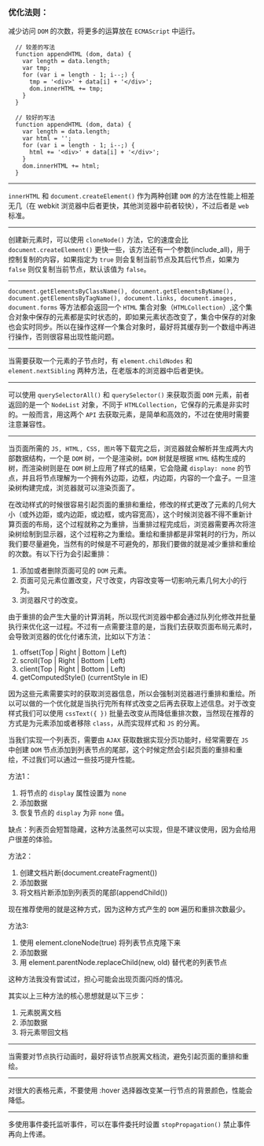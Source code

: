 ### 优化法则：

减少访问 `DOM` 的次数，将更多的运算放在 `ECMAScript` 中运行。

```
  // 较差的写法
  function appendHTML (dom, data) {
    var length = data.length;
    var tmp;
    for (var i = length - 1; i--;) {
      tmp = '<div>' + data[i] + '</div>';
      dom.innerHTML += tmp;
    }
  }

  // 较好的写法
  function appendHTML (dom, data) {
    var length = data.length;
    var html = '';
    for (var i = length - 1; i--;) {
      html += '<div>' + data[i] + '</div>';
    }
    dom.innerHTML += html;
  }
```
---

`innerHTML` 和 `document.createElement()` 作为两种创建 `DOM` 的方法在性能上相差无几（在 webkit 浏览器中后者更快，其他浏览器中前者较快），不过后者是 `web` 标准。

---

创建新元素时，可以使用 `cloneNode()` 方法，它的速度会比 `document.createElement()` 更快一些，该方法还有一个参数(include_all)，用于控制复制的内容，如果指定为 `true` 则会复制当前节点及其后代节点，如果为 `false` 则仅复制当前节点，默认该值为 `false`。

---

`document.getElementsByClassName(), document.getElementsByName(), document.getElementsByTagName(), document.links, document.images, document.forms` 等方法都会返回一个 `HTML` 集合对象（`HTMLCollection`）,这个集合对象中保存的元素都是实时状态的，即如果元素状态改变了，集合中保存的对象也会实时同步。所以在操作这样一个集合对象时，最好将其缓存到一个数组中再进行操作，否则很容易出现性能问题。

---

当需要获取一个元素的子节点时，有 `element.childNodes` 和 `element.nextSibling` 两种方法，在老版本的浏览器中后者更快。

---

可以使用 `querySelectorAll()` 和 `querySelector()` 来获取页面 `DOM` 元素，前者返回的是一个 `NodeList` 对象，不同于 `HTMLCollection`，它保存的元素是非实时的。一般而言，用这两个 `API` 去获取元素，是简单和高效的，不过在使用时需要注意兼容性。

---

当页面所需的 `JS, HTML, CSS, 图片`等下载完之后，浏览器就会解析并生成两大内部数据结构，一个是 `DOM` 树，一个是渲染树。`DOM` 树就是根据 `HTML` 结构生成的树，而渲染树则是在 `DOM` 树上应用了样式的结果，它会隐藏 `display: none` 的节点，并且将节点理解为一个拥有外边距，边框，内边距，内容的一个盒子。一旦渲染树构建完成，浏览器就可以渲染页面了。

在改动样式的时候很容易引起页面的重排和重绘，修改的样式更改了元素的几何大小（或外边距，或内边距，或边框，或内容宽高），这个时候浏览器不得不重新计算页面的布局，这个过程就称之为重排，当重排过程完成后，浏览器需要再次将渲染树绘制到显示器，这个过程称之为重绘。重绘和重排都是非常耗时的行为，所以我们要尽量避免，当然有的时候是不可避免的，那我们要做的就是减少重排和重绘的次数。有以下行为会引起重排：

1. 添加或者删除页面可见的 `DOM` 元素。
2. 页面可见元素位置改变，尺寸改变，内容改变等一切影响元素几何大小的行为。
3. 浏览器尺寸的改变。

由于重排的会产生大量的计算消耗，所以现代浏览器中都会通过队列化修改并批量执行来优化这一过程。不过有一点需要注意的是，当我们去获取页面布局元素时，会导致浏览器的优化付诸东流，比如以下方法：

1. offset(Top | Right | Bottom | Left)
2. scroll(Top | Right | Bottom | Left)
3. client(Top | Right | Bottom | Left)
4. getComputedStyle() (currentStyle in IE)

因为这些元素需要实时的获取浏览器信息，所以会强制浏览器进行重排和重绘。所以可以做的一个优化就是当执行完所有样式改变之后再去获取上述信息。对于改变样式我们可以使用 `cssText({ })` 批量去改变从而降低重排次数，当然现在推荐的方式是为元素添加或者移除 `class`，从而实现样式和 `JS` 的分离。

当我们实现一个列表页，需要由 `AJAX` 获取数据实现分页功能时，经常需要在 `JS` 中创建 `DOM` 节点添加到列表节点的尾部，这个时候定然会引起页面的重排和重绘，不过我们可以通过一些技巧提升性能。

方法1：

1. 将节点的 `display` 属性设置为 `none`
2. 添加数据
3. 恢复节点的 `display` 为非 `none` 值。

缺点：列表页会短暂隐藏，这种方法虽然可以实现，但是不建议使用，因为会给用户很差的体验。

方法2：

1. 创建文档片断(document.createFragment())
2. 添加数据
3. 将文档片断添加到列表页的尾部(appendChild())

现在推荐使用的就是这种方式，因为这种方式产生的 `DOM` 遍历和重排次数最少。

方法3:

1. 使用 element.cloneNode(true) 将列表节点克隆下来
2. 添加数据
3. 用 element.parentNode.replaceChild(new, old) 替代老的列表节点

这种方法我没有尝试过，担心可能会出现页面闪烁的情况。

其实以上三种方法的核心思想就是以下三步：

1. 元素脱离文档
2. 添加数据
3. 将元素带回文档

---

当需要对节点执行动画时，最好将该节点脱离文档流，避免引起页面的重排和重绘。

---

对很大的表格元素，不要使用 :hover 选择器改变某一行节点的背景颜色，性能会降低。

---

多使用事件委托监听事件，可以在事件委托时设置 `stopPropagation()` 禁止事件再向上传递。
